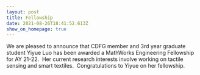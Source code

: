 ```yaml
---
layout: post
title: Fellowship
date: 2021-08-26T18:41:52.613Z
show_on_homepage: true
---
```



We are pleased to announce that CDFG member and 3rd year graduate student Yiyue Luo has been awarded a MathWorks Engineering Fellowship for AY 21-22.  Her current research interests involve working on tactile sensing and smart textiles.  Congratulations to Yiyue on her fellowship.